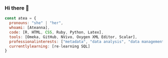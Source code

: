 ### Hi there :wave:

```javascript
const atea = {
  pronouns: "she" | "her",
  whoami: [Ateanna],
  code: [R, HTML, CSS, Ruby, Python, Latex],
  tools: [Omeka, GitHub, NVivo, Oxygen XML Editor, Scalar],
  professionalinterests: ["metadata", "data analysis", "data management", "digital humanities"],
  currentlylearning: [re-learning SQL]
}
```

<!--
**aouriri/aouriri** is a ✨ _special_ ✨ repository because its `README.md` (this file) appears on your GitHub profile.

Here are some ideas to get you started:

- 🔭 I’m currently working on ...
- 🌱 I’m currently learning ...
- 👯 I’m looking to collaborate on ...
- 🤔 I’m looking for help with ...
- 💬 Ask me about ...
- 📫 How to reach me: ...
- 😄 Pronouns: ...
- ⚡ Fun fact: ...
-->
